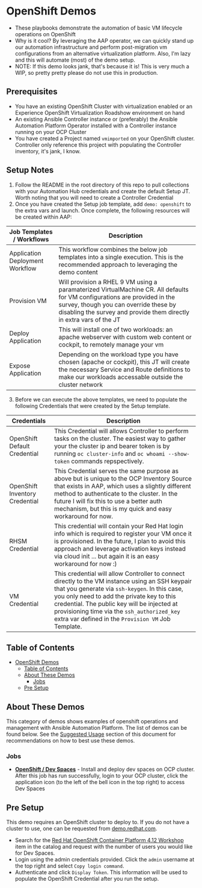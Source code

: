 # OpenShift Demos
- These playbooks demonstrate the automation of basic VM lifecycle operations on OpenShift
- Why is it cool? By leveraging the AAP operator, we can quickly stand up our automation infrastructure and perform post-migration vm configurations from an alternative virtualization platform. Also, I'm lazy and this will automate (most) of the demo setup.
- NOTE: If this demo looks jank, that's because it is! This is very much a WIP, so pretty pretty please do not use this in production.

## Prerequisites
- You have an existing OpenShift Cluster with virtualization enabled or an Experience OpenShift Virtualization Roadshow environment on hand
- An existing Ansible Controller instance or (preferably) the Ansible Automation Platform Operator installed with a Controller instance running on your OCP Cluster
- You have created a Project named ```vmimported``` on your OpenShift cluster. Controller only reference this project with populating the Controller inventory, it's jank, I know.

## Setup Notes
  1. Follow the README in the root directory of this repo to pull collections with your Automation Hub credentials and create the default Setup JT. Worth noting that you will need to create a Controller Credential 
  2. Once you have created the Setup job template, add ```demo: openshift``` to the extra vars and launch. Once complete, the following resources will be created within AAP:

| Job Templates / Workflows | Description
|-----------|-------------|
| Application Deployment Workflow | This workflow combines the below job templates into a single execution. This is the recommended approach to leveraging the demo content |
| Provision VM | Will provision a RHEL 9 VM using a paramaterized VirtualMachine CR. All defaults for VM configurations are provided in the survey, though you can override these by disabling the survey and provide them directly in extra vars of the JT |
| Deploy Application | This will install one of two workloads: an apache webserver with custom web content or cockpit, to remotely manage your vm |
| Expose Application | Depending on the workload type you have chosen (apache or cockpit), this JT will create the necessary Service and Route definitions to make our workloads accessable outside the cluster network |

  3. Before we can execute the above templates, we need to populate the following Credentials that were created by the Setup template. 

| Credentials | Description
|-----------|-------------|
| OpenShift Default Credential | This Credential will allows Controller to perform tasks on the cluster. The easiest way to gather your the cluster ip and bearer token is by running ```oc cluster-info``` and ```oc whoami --show-token``` commands repspectively. |
| OpenShift Inventory Credential | This Credential serves the same purpose as above but is unique to the OCP Inventory Source that exists in AAP, which uses a slightly different method to authenticate to the cluster. In the future I will fix this to use a better auth mechanism, but this is my quick and easy workaround for now. |
| RHSM Credential | This credential will contain your Red Hat login info which is required to register your VM once it is provisioned. In the future, I plan to avoid this approach and leverage activation keys instead via cloud init ... but again it is an easy workaround for now :) |
| VM Credential | This credential will allow Controller to connect directly to the VM instance using an SSH keypair that you generate via ```ssh-keygen```. In this case, you only need to add the private key to this credential. The public key will be injected at provisioning time via the ```ssh_authorized_key``` extra var defined in the ```Provision VM``` Job Template.

## Table of Contents
- [OpenShift Demos](#openshift-demos)
  - [Table of Contents](#table-of-contents)
  - [About These Demos](#about-these-demos)
    - [Jobs](#jobs)
  - [Pre Setup](#pre-setup)

## About These Demos
This category of demos shows examples of openshift operations and management with Ansible Automation Platform. The list of demos can be found below. See the [Suggested Usage](#suggested-usage) section of this document for recommendations on how to best use these demos.

### Jobs
- [**OpenShift / Dev Spaces**](devspaces.yml) - Install and deploy dev spaces on OCP cluster. After this job has run successfully, login to your OCP cluster, click the application icon (to the left of the bell icon in the top right) to access Dev Spaces

## Pre Setup
This demo requires an OpenShift cluster to deploy to. If you do not have a cluster to use, one can be requested from [demo.redhat.com](https://demo.redhat.com).
- Search for the [Red Hat OpenShift Container Platform 4.12 Workshop](https://demo.redhat.com/catalog?item=babylon-catalog-prod/sandboxes-gpte.ocp412-wksp.prod&utm_source=webapp&utm_medium=share-link) item in the catalog and request with the number of users you would like for Dev Spaces.
- Login using the admin credentials provided. Click the `admin` username at the top right and select `Copy login command`.
- Authenticate and click `Display Token`. This information will be used to populate the OpenShift Credential after you run the setup.

